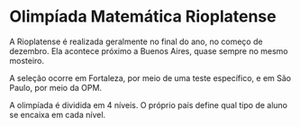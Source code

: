 # Olimpíada Matemática Rioplatense

A Rioplatense é realizada geralmente no final do ano, no começo de dezembro. Ela acontece próximo a Buenos Aires, quase sempre no mesmo mosteiro.

A seleção ocorre em Fortaleza, por meio de uma teste específico, e em São Paulo, por meio da OPM.

A olimpíada é dividida em 4 níveis. O próprio país define qual tipo de aluno se encaixa em cada nível.
